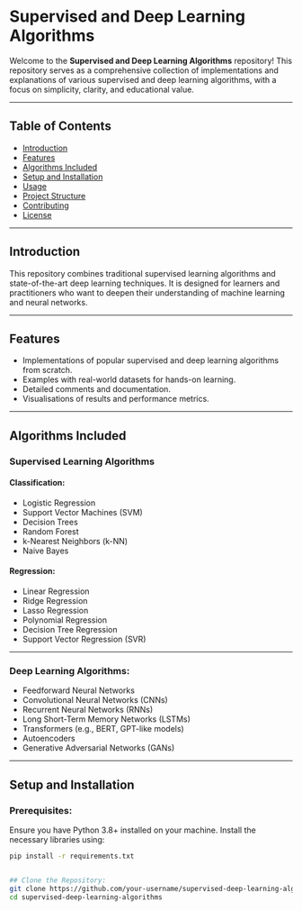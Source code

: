 # Supervised and Deep Learning Algorithms

Welcome to the **Supervised and Deep Learning Algorithms** repository! This repository serves as a comprehensive collection of implementations and explanations of various supervised and deep learning algorithms, with a focus on simplicity, clarity, and educational value.

---

## Table of Contents

- [Introduction](#introduction)
- [Features](#features)
- [Algorithms Included](#algorithms-included)
- [Setup and Installation](#setup-and-installation)
- [Usage](#usage)
- [Project Structure](#project-structure)
- [Contributing](#contributing)
- [License](#license)

---

## Introduction

This repository combines traditional supervised learning algorithms and state-of-the-art deep learning techniques. It is designed for learners and practitioners who want to deepen their understanding of machine learning and neural networks.

---

## Features

- Implementations of popular supervised and deep learning algorithms from scratch.
- Examples with real-world datasets for hands-on learning.
- Detailed comments and documentation.
- Visualisations of results and performance metrics.

---

## Algorithms Included

### Supervised Learning Algorithms

#### Classification:
- Logistic Regression
- Support Vector Machines (SVM)
- Decision Trees
- Random Forest
- k-Nearest Neighbors (k-NN)
- Naive Bayes

#### Regression:
- Linear Regression
- Ridge Regression
- Lasso Regression
- Polynomial Regression
- Decision Tree Regression
- Support Vector Regression (SVR)

---

### Deep Learning Algorithms:
- Feedforward Neural Networks
- Convolutional Neural Networks (CNNs)
- Recurrent Neural Networks (RNNs)
- Long Short-Term Memory Networks (LSTMs)
- Transformers (e.g., BERT, GPT-like models)
- Autoencoders
- Generative Adversarial Networks (GANs)

---

## Setup and Installation

### Prerequisites:
Ensure you have Python 3.8+ installed on your machine. Install the necessary libraries using:
```bash
pip install -r requirements.txt


## Clone the Repository:
git clone https://github.com/your-username/supervised-deep-learning-algorithms.git
cd supervised-deep-learning-algorithms
